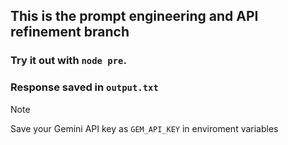## This is the prompt engineering and API refinement branch

### Try it out with `node pre`.
### Response saved in `output.txt`

> [!NOTE]
> Save your Gemini API key as `GEM_API_KEY` in enviroment variables

